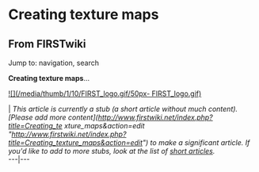 # Creating texture maps

## From FIRSTwiki

Jump to: navigation, search

**Creating texture maps**...

[![](/media/thumb/1/10/FIRST_logo.gif/50px-
FIRST_logo.gif)](Image:FIRST_logo.gif)

| _This article is currently a stub (a short article without much content). [Please add more content](http://www.firstwiki.net/index.php?title=Creating_te
xture_maps&action=edit "http://www.firstwiki.net/index.php?title=Creating_texture_maps&action=edit") to make a significant article. If you'd like to add to more stubs, look at the list of [short articles](Special:Shortpages "Special:Shortpages")._<br>
---|---
